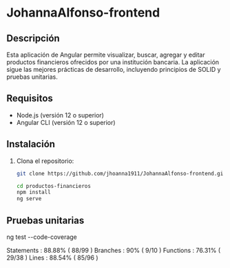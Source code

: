 # JohannaAlfonso-frontend

## Descripción

Esta aplicación de Angular permite visualizar, buscar, agregar y editar productos financieros ofrecidos por una institución bancaria. La aplicación sigue las mejores prácticas de desarrollo, incluyendo principios de SOLID y pruebas unitarias.

## Requisitos

- Node.js (versión 12 o superior)
- Angular CLI (versión 12 o superior)

## Instalación

1. Clona el repositorio:
   ```bash
   git clone https://github.com/jhoanna1911/JohannaAlfonso-frontend.git

   cd productos-financieros
   npm install
   ng serve

## Pruebas unitarias

ng test --code-coverage

Statements   : 88.88% ( 88/99 )
Branches     : 90% ( 9/10 )
Functions    : 76.31% ( 29/38 )
Lines        : 88.54% ( 85/96 )
